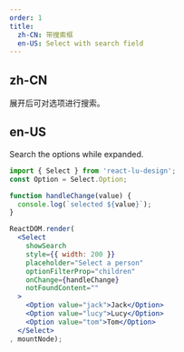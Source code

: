 ```yaml
---
order: 1
title:
  zh-CN: 带搜索框
  en-US: Select with search field
---
```


## zh-CN

展开后可对选项进行搜索。

## en-US

Search the options while expanded.

````jsx
import { Select } from 'react-lu-design';
const Option = Select.Option;

function handleChange(value) {
  console.log(`selected ${value}`);
}

ReactDOM.render(
  <Select
    showSearch
    style={{ width: 200 }}
    placeholder="Select a person"
    optionFilterProp="children"
    onChange={handleChange}
    notFoundContent=""
  >
    <Option value="jack">Jack</Option>
    <Option value="lucy">Lucy</Option>
    <Option value="tom">Tom</Option>
  </Select>
, mountNode);
````
